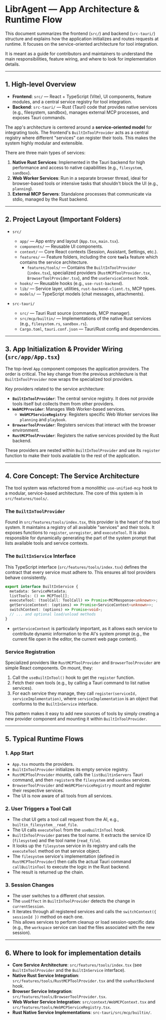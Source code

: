 # LibrAgent — App Architecture & Runtime Flow

This document summarizes the frontend (`src/`) and backend (`src-tauri/`) structure and explains how the application initializes and routes requests at runtime. It focuses on the service-oriented architecture for tool integration.

It is meant as a guide for contributors and maintainers to understand the main responsibilities, feature wiring, and where to look for implementation details.

---

## 1. High-level Overview

- **Frontend**: `src/` — React + TypeScript (Vite), UI components, feature modules, and a central service registry for tool integration.
- **Backend**: `src-tauri/` — Rust (Tauri) code that provides native services (e.g., filesystem, sandbox), manages external MCP processes, and exposes Tauri commands.

The app's architecture is centered around a **service-oriented model** for integrating tools. The frontend's `BuiltInToolProvider` acts as a central registry where different "services" can register their tools. This makes the system highly modular and extensible.

There are three main types of services:

1. **Native Rust Services**: Implemented in the Tauri backend for high performance and access to native capabilities (e.g., `filesystem`, `sandbox`).
2. **Web Worker Services**: Run in a separate browser thread, ideal for browser-based tools or intensive tasks that shouldn't block the UI (e.g., `planning`).
3. **External MCP Servers**: Standalone processes that communicate via stdio, managed by the Rust backend.

---

## 2. Project Layout (Important Folders)

- `src/`
  - `app/` — App entry and layout (`App.tsx`, `main.tsx`).
  - `components/` — Reusable UI components.
  - `context/` — Core React contexts (Session, Assistant, Settings, etc.).
  - `features/` — Feature folders, including the core **`tools`** feature which contains the service architecture.
    - `features/tools/` — Contains the `BuiltInToolProvider` (`index.tsx`), specialized providers (`RustMCPToolProvider.tsx`, `BrowserToolProvider.tsx`), and the `useServiceContext` hook.
  - `hooks/` — Reusable hooks (e.g., `use-rust-backend`).
  - `lib/` — Service layer, utilities, `rust-backend-client.ts`, MCP types.
  - `models/` — TypeScript models (chat messages, attachments).

- `src-tauri/`
  - `src/` — Tauri Rust source (commands, MCP manager).
  - `src/mcp/builtin/` — Implementations of the native Rust services (e.g., `filesystem.rs`, `sandbox.rs`).
  - `Cargo.toml`, `tauri.conf.json` — Tauri/Rust config and dependencies.

---

## 3. App Initialization & Provider Wiring (`src/app/App.tsx`)

The top-level `App` component composes the application providers. The order is critical. The key change from the previous architecture is that `BuiltInToolProvider` now wraps the specialized tool providers.

Key providers related to the service architecture:

- **`BuiltInToolProvider`**: The central service registry. It does not provide tools itself but collects them from other providers.
- **`WebMCPProvider`**: Manages Web Worker-based services.
  - **`WebMCPServiceRegistry`**: Registers specific Web Worker services like `planning` and `playbook`.
- **`BrowserToolProvider`**: Registers services that interact with the browser environment.
- **`RustMCPToolProvider`**: Registers the native services provided by the Rust backend.

These providers are nested within `BuiltInToolProvider` and use its `register` function to make their tools available to the rest of the application.

---

## 4. Core Concept: The Service Architecture

The tool system was refactored from a monolithic `use-unified-mcp` hook to a modular, service-based architecture. The core of this system is in `src/features/tools/`.

### The `BuiltInToolProvider`

Found in `src/features/tools/index.tsx`, this provider is the heart of the tool system. It maintains a registry of all available "services" and their tools. It exposes functions to `register`, `unregister`, and `executeTool`. It is also responsible for dynamically generating the part of the system prompt that lists available tools and service contexts.

### The `BuiltInService` Interface

This TypeScript interface (`src/features/tools/index.tsx`) defines the contract that every service must adhere to. This ensures all tool providers behave consistently.

```typescript
export interface BuiltInService {
  metadata: ServiceMetadata;
  listTools: () => MCPTool[];
  executeTool: (toolCall: ToolCall) => Promise<MCPResponse<unknown>>;
  getServiceContext: (options) => Promise<ServiceContext<unknown>>;
  switchContext: (options) => Promise<void>;
  // ... and optional load/unload methods
}
```

- `getServiceContext` is particularly important, as it allows each service to contribute dynamic information to the AI's system prompt (e.g., the current file open in the editor, the current web page content).

### Service Registration

Specialized providers like `RustMCPToolProvider` and `BrowserToolProvider` are simple React components. On mount, they:

1. Call the `useBuiltInTool()` hook to get the `register` function.
2. Fetch their own tools (e.g., by calling a Tauri command to list native services).
3. For each service they manage, they call `register(serviceId, serviceImplementation)`, where `serviceImplementation` is an object that conforms to the `BuiltInService` interface.

This pattern makes it easy to add new sources of tools by simply creating a new provider component and mounting it within `BuiltInToolProvider`.

---

## 5. Typical Runtime Flows

### 1. App Start

- `App.tsx` mounts the providers.
- `BuiltInToolProvider` initializes its empty service registry.
- `RustMCPToolProvider` mounts, calls the `listBuiltinServers` Tauri command, and then `register`s the `filesystem` and `sandbox` services.
- `BrowserToolProvider` and `WebMCPServiceRegistry` mount and register their respective services.
- The UI is now aware of all tools from all services.

### 2. User Triggers a Tool Call

- The chat UI gets a tool call request from the AI, e.g., `builtin_filesystem__read_file`.
- The UI calls `executeTool` from the `useBuiltInTool` hook.
- `BuiltInToolProvider` parses the tool name. It extracts the service ID (`filesystem`) and the tool name (`read_file`).
- It looks up the `filesystem` service in its registry and calls the `executeTool` method on that service object.
- The `filesystem` service's implementation (defined in `RustMCPToolProvider`) then calls the actual Tauri command `callBuiltinTool` to execute the logic in the Rust backend.
- The result is returned up the chain.

### 3. Session Changes

- The user switches to a different chat session.
- The `useEffect` in `BuiltInToolProvider` detects the change in `currentSession`.
- It iterates through all registered services and calls the `switchContext({ sessionId })` method on each one.
- This allows services to perform cleanup or load session-specific data (e.g., the `workspace` service can load the files associated with the new session).

---

## 6. Where to look for implementation details

- **Core Service Architecture**: `src/features/tools/index.tsx` (see `BuiltInToolProvider` and the `BuiltInService` interface).
- **Native Rust Service Integration**: `src/features/tools/RustMCPToolProvider.tsx` and the `useRustBackend` hook.
- **Browser Service Integration**: `src/features/tools/BrowserToolProvider.tsx`.
- **Web Worker Service Integration**: `src/context/WebMCPContext.tsx` and `src/features/tools/WebMCPServiceRegistry.tsx`.
- **Rust Native Service Implementations**: `src-tauri/src/mcp/builtin/`.
